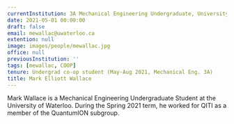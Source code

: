 ```yaml
---
currentInstitution: 3A Mechanical Engineering Undergraduate, University of Waterloo
date: 2021-05-01 00:00:00
draft: false
email: mewallac@uwaterloo.ca
extention: null
image: images/people/mewallac.jpg
office: null
previousInstitution: ''
tags: [mewallac, COOP]
tenure: Undergrad co-op student (May-Aug 2021, Mechanical Eng. 3A)
title: Mark Elliott Wallace
---
```

Mark Wallace is a Mechanical Engineering Undergraduate Student at the University of Waterloo. During the Spring 2021 term, he worked for QITI as a member of the QuantumION subgroup.